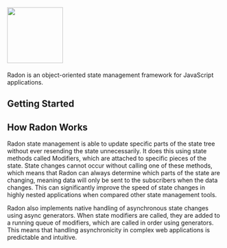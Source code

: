 # <img src='https://i.imgur.com/k6JIgZR.png' height='130'/>



Radon is an object-oriented state management framework for JavaScript applications.

## Getting Started

## How Radon Works

Radon state management is able to update specific parts of the state tree without ever resending the state unnecessarily.
It does this using state methods called Modifiers, which are attached to specific pieces of the state. State changes
cannot occur without calling one of these methods, which means that Radon can always determine which parts
of the state are changing, meaning data will only be sent to the subscribers when the data changes. This can significantly
improve the speed of state changes in highly nested applications when compared other state management tools.

Radon also implements native handling of asynchronous state changes using async generators. When state modifiers are called,
they are added to a running queue of modifiers, which are called in order using generators. This means that handling asynchronicity in complex web applications is predictable and intuitive.